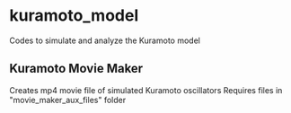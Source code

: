 # kuramoto_model
Codes to simulate and analyze the Kuramoto model

## Kuramoto Movie Maker
Creates mp4 movie file of simulated Kuramoto oscillators
Requires files in "movie_maker_aux_files" folder
